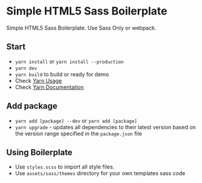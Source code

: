 # Simple HTML5 Sass Boilerplate

Simple HTML5 Sass Boilerplate. Use Sass Only or webpack.

## Start
- `yarn install` or `yarn install --production`
- `yarn dev`
- `yarn build` to build or ready for demo
- Check [Yarn Usage](https://yarnpkg.com/en/docs/usage)
- Check [Yarn Documentation](https://yarnpkg.com/en/docs/cli/)

## Add package

- `yarn add [package] --dev` or `yarn add [package]`
- `yarn upgrade` - updates all dependencies to their latest version based on the version range specified in the `package.json` file

## Using Boilerplate

- Use `styles.scss` to import all style files.
- Use `assets/sass/themes` directory for your own templates sass code